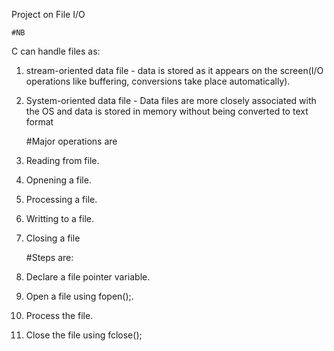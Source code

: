 Project on File I/O

	#NB
C can handle files as:
1. stream-oriented data file - data is stored as it appears on the screen(I/O operations like buffering, conversions take place automatically). 
2. System-oriented data file - Data files are more closely associated with the OS and data is stored in memory without being converted to text format

	#Major operations are
1. Reading from file.
2. Opnening  a file.
3. Processing a file.
4. Writting to a file.
5. Closing a file

	#Steps are:
1. Declare a file pointer variable.
2. Open a file using fopen();.
3. Process the file.
4. Close the file using fclose();


